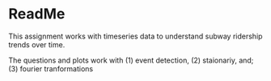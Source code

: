 # ReadMe

This assignment works with timeseries data to understand subway ridership trends over time. 

The questions and plots work with (1) event detection, (2) staionariy, and; (3) fourier tranformations

